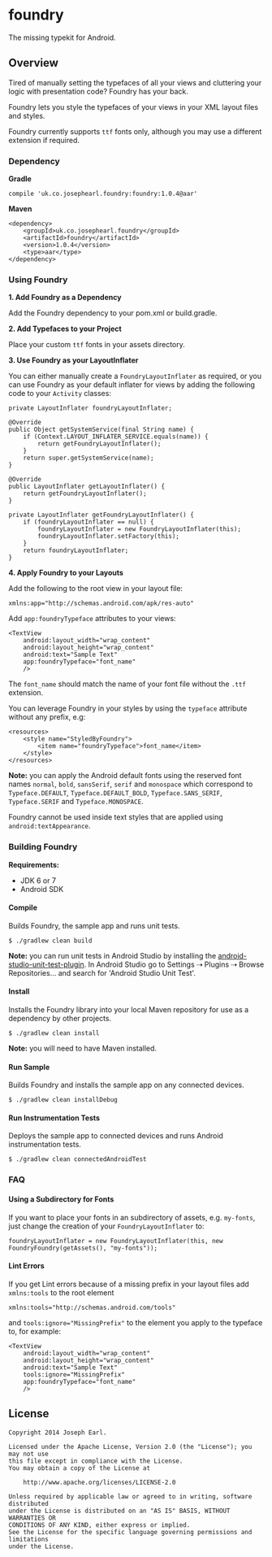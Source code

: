 # foundry

The missing typekit for Android.

## Overview

Tired of manually setting the typefaces of all your views and cluttering your logic with presentation code? Foundry has your back. 

Foundry lets you style the typefaces of your views in your XML layout files and styles.

Foundry currently supports `ttf` fonts only, although you may use a different extension if required.

### Dependency

**Gradle**

    compile 'uk.co.josephearl.foundry:foundry:1.0.4@aar'

**Maven**

	<dependency>
	    <groupId>uk.co.josephearl.foundry</groupId>
	    <artifactId>foundry</artifactId>
	    <version>1.0.4</version>
	    <type>aar</type>
	</dependency>

### Using Foundry

**1. Add Foundry as a Dependency**

Add the Foundry dependency to your pom.xml or build.gradle.
	
**2. Add Typefaces to your Project**

Place your custom `ttf` fonts in your assets directory.

**3. Use Foundry as your LayoutInflater**

You can either manually create a `FoundryLayoutInflater` as required, or you can use Foundry as your default inflater
 for views by adding the following code to your `Activity` classes:

	private LayoutInflater foundryLayoutInflater;

	@Override
	public Object getSystemService(final String name) {
	    if (Context.LAYOUT_INFLATER_SERVICE.equals(name)) {
	    	return getFoundryLayoutInflater();
	    }
	    return super.getSystemService(name);
	}

    @Override
	public LayoutInflater getLayoutInflater() {
	    return getFoundryLayoutInflater();
	}
	
	private LayoutInflater getFoundryLayoutInflater() {
	    if (foundryLayoutInflater == null) {
	        foundryLayoutInflater = new FoundryLayoutInflater(this);
	        foundryLayoutInflater.setFactory(this);
	    }
	    return foundryLayoutInflater;
	}
	
	
**4. Apply Foundry to your Layouts**

Add the following to the root view in your layout file:

	xmlns:app="http://schemas.android.com/apk/res-auto"
	
Add `app:foundryTypeface` attributes to your views:

	<TextView
	    android:layout_width="wrap_content"
	    android:layout_height="wrap_content"
	    android:text="Sample Text"
	    app:foundryTypeface="font_name"
	    />
	    
The `font_name` should match the name of your font file without the `.ttf` extension.

You can leverage Foundry in your styles by using the `typeface` attribute without any prefix, e.g:

	<resources>
	    <style name="StyledByFoundry">
	        <item name="foundryTypeface">font_name</item>
	    </style>
	</resources>

**Note:** you can apply the Android default fonts using the reserved font names `normal`, `bold`, `sansSerif`,
`serif` and `monospace` which correspond to `Typeface.DEFAULT`, `Typeface.DEFAULT_BOLD`, `Typeface.SANS_SERIF`,
`Typeface.SERIF` and `Typeface.MONOSPACE`.
	
Foundry cannot be used inside text styles that are applied using `android:textAppearance`.

### Building Foundry

**Requirements:**

* JDK 6 or 7
* Android SDK

#### Compile

Builds Foundry, the sample app and runs unit tests.

	$ ./gradlew clean build

**Note:** you can run unit tests in Android Studio by installing the [android-studio-unit-test-plugin](https://github.com/evant/android-studio-unit-test-plugin).
In Android Studio go to Settings ⇢ Plugins ⇢ Browse Repositories… and search for 'Android Studio Unit Test'.
	
#### Install

Installs the Foundry library into your local Maven repository for use as a dependency by other projects.

	$ ./gradlew clean install

**Note:** you will need to have Maven installed.

#### Run Sample

Builds Foundry and installs the sample app on any connected devices.

	$ ./gradlew clean installDebug

#### Run Instrumentation Tests

Deploys the sample app to connected devices and runs Android instrumentation tests.

    $ ./gradlew clean connectedAndroidTest

### FAQ

#### Using a Subdirectory for Fonts

If you want to place your fonts in an subdirectory of assets, e.g. `my-fonts`, just change the creation of your
`FoundryLayoutInflater` to:

    foundryLayoutInflater = new FoundryLayoutInflater(this, new FoundryFoundry(getAssets(), "my-fonts"));

#### Lint Errors

If you get Lint errors because of a missing prefix in your layout files add `xmlns:tools` to the root element

    xmlns:tools="http://schemas.android.com/tools"

and `tools:ignore="MissingPrefix"` to the element you apply to the typeface to, for example:

	<TextView
	    android:layout_width="wrap_content"
	    android:layout_height="wrap_content"
	    android:text="Sample Text"
	    tools:ignore="MissingPrefix"
	    app:foundryTypeface="font_name"
	    />
	
## License

	Copyright 2014 Joseph Earl.

	Licensed under the Apache License, Version 2.0 (the "License"); you may not use 
	this file except in compliance with the License.
	You may obtain a copy of the License at

        http://www.apache.org/licenses/LICENSE-2.0

	Unless required by applicable law or agreed to in writing, software distributed
	under the License is distributed on an "AS IS" BASIS, WITHOUT WARRANTIES OR 
	CONDITIONS OF ANY KIND, either express or implied.
	See the License for the specific language governing permissions and limitations
	under the License.
